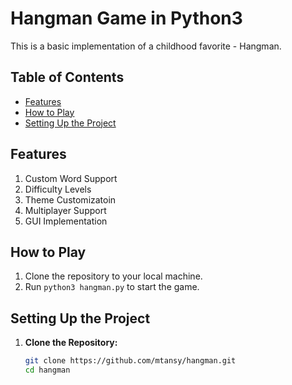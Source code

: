 # Hangman Game in Python3
This is a basic implementation of a childhood favorite - Hangman.

## Table of Contents
- [Features](#features)
- [How to Play](#how-to-play)
- [Setting Up the Project](#setting-up-the-project)

## Features

1. Custom Word Support
2. Difficulty Levels
3. Theme Customizatoin 
4. Multiplayer Support
5. GUI Implementation 

## How to Play

1. Clone the repository to your local machine.
2. Run `python3 hangman.py` to start the game.

## Setting Up the Project

1. **Clone the Repository:**
   ```bash
   git clone https://github.com/mtansy/hangman.git
   cd hangman
